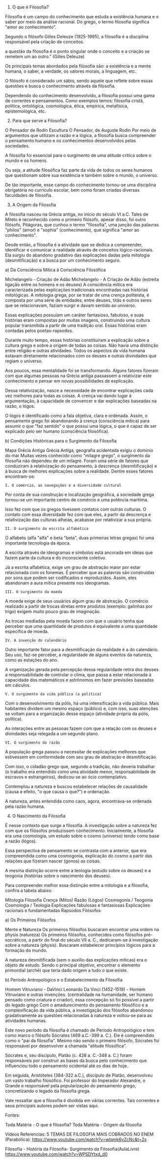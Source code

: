 1. O que é Filosofia?

Filosofia é um campo do conhecimento que estuda a existência humana e o saber por meio da análise racional. Do grego, o termo filosofia significa “amor ao conhecimento”.

Segundo o filósofo Gilles Deleuze (1925-1995), a filosofia é a disciplina responsável pela criação de conceitos.

a questão da filosofia é o ponto singular onde o conceito e a criação se remetem um ao outro.” (Gilles Deleuze)

Os principais temas abordados pela filosofia são: a existência e a mente humana, o saber, a verdade, os valores morais, a linguagem, etc.

O filósofo é considerado um sábio, sendo aquele que reflete sobre essas questões e busca o conhecimento através da filosofia.

Dependendo do conhecimento desenvolvido, a filosofia possui uma gama de correntes e pensamentos. Como exemplos temos: filosofia cristã, política, ontológica, cosmológica, ética, empírica, metafísica, epistemológica, etc.

2. Para que serve a Filosofia?

O Pensador de Rodin
Escultura O Pensador, de Auguste Rodin
Por meio de argumentos que utilizam a razão e a lógica, a filosofia busca compreender o pensamento humano e os conhecimentos desenvolvidos pelas sociedades.

A filosofia foi essencial para o surgimento de uma atitude crítica sobre o mundo e os homens.

Ou seja, a atitude filosófica faz parte da vida de todos os seres humanos que questionam sobre sua existência e também sobre o mundo, o universo.

De tão importante, esse campo do conhecimento tornou-se uma disciplina obrigatória no currículo escolar, bem como foram criadas diversas faculdades de filosofia.

3. A Origem da Filosofia

A filosofia nasceu na Grécia antiga, no início do século VI a.C. Tales de Mileto é reconhecido como o primeiro filósofo, apesar disso, foi outro filósofo, Pitágoras, que cunhou o termo "filosofia", uma junção das palavras "philos" (amor) e "sophia" (conhecimento), que significa "amor ao conhecimento".

Desde então, a filosofia é a atividade que se dedica a compreender, identificar e comunicar a realidade através de conceitos lógico-racionais. Ela surgiu do abandono gradativo das explicações dadas pela mitologia (desmitificação) e a busca por um conhecimento seguro.

a) Da Consciência Mítica à Consciência Filosófica

Michelangelo - Criação de Adão
Michelangelo - A Criação de Adão (estreita ligação entre os homens e os deuses)
A consciência mítica era caracterizada pelas explicações tradicionais encontradas nas histórias mitológicas. A mitologia grega, por se tratar de uma crença politeísta, é composta por uma série de entidades, entre deuses, titãs e outros seres que se relacionavam, faziam surgir e davam sentido ao universo.

Essas explicações possuíam um caráter fantasioso, fabuloso, e suas histórias eram compostas por muitas imagens, construindo uma cultura popular transmitida a partir de uma tradição oral. Essas histórias eram contadas pelos poetas-rapsodos.

Durante muito tempo, essas histórias constituíram a explicação sobre a cultura grega e sobre a origem de todas as coisas. Não havia uma distinção entre religião e outras atividades. Todos os aspectos da vida humana estavam diretamente relacionados com os deuses e outras divindades que regiam o universo.

Aos poucos, essa mentalidade foi se transformando. Alguns fatores fizeram com que algumas pessoas na Grécia antiga passassem a relativizar este conhecimento e pensar em novas possibilidades de explicação.

Dessa relativização, nasce a necessidade de encontrar explicações cada vez melhores para todas as coisas. A crença vai dando lugar à argumentação, à capacidade de convencer e dar explicações baseadas na razão, o lógos.

O lógos é identificado como a fala objetiva, clara e ordenada. Assim, o pensamento grego foi abandonando à crença (consciência mítica) para assumir o que "faz sentido" o que possui uma lógica, o que é capaz de ser explicado pelo ser humano (consciência filosófica).

b) Condições Históricas para o Surgimento da Filosofia

Mapa Grécia Antiga
Grécia Antiga, geografia acidentada exigiu o domínio do mar
Muitas vezes conhecido como "milagre grego", o surgimento da filosofia não dependeu de um milagre. Foram uma série de fatores que conduziram à relativização do pensamento, à descrença (desmitificação) e à busca de melhores explicações sobre a realidade. Dentre esses fatores encontram-se:

    I. O comércio, as navegações e a diversidade cultural

Por conta de sua construção e localização geográfica, a sociedade grega tornou-se um importante centro de comércio e uma potência marítima.

Isso fez com que os gregos tivessem contatos com outras culturas. O contato com essa diversidade fez com que eles, a partir da descrença e relativização das culturas alheias, acabasse por relativizar a sua própria.

    II. O surgimento da escrita alfabética

O alfabeto (alfa "alfa" e beta "beta", duas primeiras letras gregas) foi uma importante tecnologia da época.

A escrita através de ideogramas e símbolos está ancorada em ideias que fazem parte da cultura e do inconsciente coletivo.

Já a escrita alfabética, exige um grau de abstração maior por estar relacionada com os fonemas. É perceber que as palavras são construídas por sons que podem ser codificados e reproduzidos. Assim, eles abandonam a aura mítica presente nos ideogramas.

    III. O surgimento da moeda

A moeda exige de seus usuários algum grau de abstração. O comércio realizado a partir de trocas diretas entre produtos (exemplo: galinhas por trigo) exigem muito pouco grau de imaginação.

As trocas mediadas pela moeda fazem com que o usuário tenha que perceber que uma quantidade de produtos é equivalente a uma quantidade específica de moeda.

    IV. A invenção do calendário

Outro importante fator para a desmitificação da realidade é a do calendário. Seu uso, faz-se perceber, a regularidade de alguns eventos da natureza, como as estações do ano.

A organização gerada pela percepção dessa regularidade retira dos deuses a responsabilidade de controlar o clima, que passa a estar relacionada à capacidade dos matemáticos e astrônomos em fazer previsões baseadas em cálculos.

    V. O surgimento da vida pública (a política)

Com o desenvolvimento da pólis, há uma intensificação a vida pública. Mais habitantes dividem um mesmo espaço (público) e, com isso, suas atenções se voltam para a organização desse espaço (atividade própria da pólis, política).

As interações entre as pessoas fazem com que a relação com os deuses e divindades seja relegada a um segundo plano.

    VI. O surgimento da razão

A população grega passou a necessitar de explicações melhores que estivessem em conformidade com seu grau de abstração e desmitificação.

Com isso, o cidadão grego que, segundo a tradição, não deveria trabalhar (o trabalho era entendido como uma atividade menor, responsabilidade de escravos e estrangeiros), dedicou-se ao ócio contemplativo.

Contemplou a natureza e buscou estabelecer relações de causalidade (causa e efeito, "o que causa o que?") e ordenação.

A natureza, antes entendida como caos, agora, encontrava-se ordenada pela razão humana.

4. O Nascimento da Filosofia

É nesse contexto que surge a filosofia. A investigação sobre a natureza fez com que os filósofos produzissem conhecimento. Inicialmente, a filosofia era uma cosmologia, um estudo sobre o cosmo (universo) tendo como base a razão (lógos).

Essa perspectiva de pensamento se contrasta com a anterior, que era compreendida como uma cosmogonia, explicação do cosmo a partir das relações que fizeram nascer (gonos) as coisas.

A mesma distinção ocorre entre a teologia (estudo sobre os deuses) e a teogonia (histórias sobre o nascimento dos deuses).

Para compreender melhor essa distinção entre a mitologia e a filosofia, confira a tabela abaixo:

Mitologia	Filosofia
Crença (Mitos)	Razão (Lógos)
Cosmogonia / Teogonia	Cosmologia / Teologia
Explicações fabulosas e fantasiosas            	Explicações racionais e fundamentadas
Rapsodos	Filósofos


a) Os Primeiros Filósofos

Mente e Natureza
Os primeiros filósofos buscaram encontrar uma ordem na physis (natureza)
Os primeiros filósofos, conhecidos como filósofos pré-socráticos, a partir do final do século VII a. C., dedicaram-se à investigação sobre a natureza (physis). Buscaram estabelecer princípios lógicos para a formação do mundo.

A natureza desmitificada (sem o auxílio das explicações míticas) era o objeto de estudo. Sendo o principal objetivo, encontrar o elemento primordial (arché) que teria dado origem a tudo o que existe.

b) Período Antropológico e o Estabelecimento da Filosofia

Homem Vitruviano - DaVinci
Leonardo Da Vinci (1452-1519) - Homem Vitruviano e outras invenções. (centralidade na humanidade, ser humano pensado como criatura e criador), essa concepção só foi possível a partir do legado grego
Com o amadurecimento do pensamento filosófico e a complexificação da vida pública, a investigação dos filósofos abandonou gradativamente as questões relacionadas à natureza e voltou-se para as atividades humanas.

Este novo período da filosofia é chamado de Período Antropológico e tem como marco o filósofo Sócrates (469 a.C.-399 a. C.). Ele é compreendido como o "pai da filosofia". Mesmo não sendo o primeiro filósofo, Sócrates foi responsável por desenvolver a chamada "atitude filosófica".

Sócrates e, seu discípulo, Platão (c. 428 a. C.-348 a. C.) foram responsáveis por construir as bases da busca pelo conhecimento que influenciou todo o pensamento ocidental até os dias de hoje.

Em seguida, Aristóteles (384-322 a.C.), discípulo de Platão, desenvolveu um vasto trabalho filosófico. Foi professor do Imperador Alexandre, o Grande e responsável pela popularização do pensamento grego, concretizando o legado da filosofia grega.

Vale ressaltar que a filosofia é dividida em várias correntes. Tais correntes e seus principais autores podem ser vistas aqui.

Fontes:

Toda Matéria - O que é filosofia?
Toda Matéria - Origem da filosofia

Vídeos Referencias:
5 TEMAS DE FILOSOFIA MAIS COBRADOS NO ENEM (Parabólica):
https://www.youtube.com/watch?v=wlqmk6vZcNc&t=2s

Filosofia - História da Filosofia- Surgimento da Filosofia(AulaLivre)
https://www.youtube.com/watch?v=WPSDYtxd_d0
